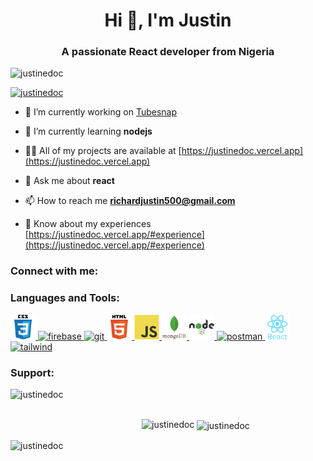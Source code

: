 <h1 align="center">Hi 👋, I'm Justin</h1>
<h3 align="center">A passionate React developer from Nigeria</h3>

<p align="left"> <img src="https://komarev.com/ghpvc/?username=justinedoc&label=Profile%20views&color=0e75b6&style=flat" alt="justinedoc" /> </p>

<p align="left"> <a href="https://github.com/ryo-ma/github-profile-trophy"><img src="https://github-profile-trophy.vercel.app/?username=justinedoc" alt="justinedoc" /></a> </p>

- 🔭 I’m currently working on [Tubesnap](https://tube-snap.vercel.app)

- 🌱 I’m currently learning **nodejs**

- 👨‍💻 All of my projects are available at [https://justinedoc.vercel.app](https://justinedoc.vercel.app)

- 💬 Ask me about **react**

- 📫 How to reach me **richardjustin500@gmail.com**

- 📄 Know about my experiences [https://justinedoc.vercel.app/#experience](https://justinedoc.vercel.app/#experience)

<h3 align="left">Connect with me:</h3>
<p align="left">
</p>

<h3 align="left">Languages and Tools:</h3>
<p align="left"> <a href="https://www.w3schools.com/css/" target="_blank" rel="noreferrer"> <img src="https://raw.githubusercontent.com/devicons/devicon/master/icons/css3/css3-original-wordmark.svg" alt="css3" width="40" height="40"/> </a> <a href="https://firebase.google.com/" target="_blank" rel="noreferrer"> <img src="https://www.vectorlogo.zone/logos/firebase/firebase-icon.svg" alt="firebase" width="40" height="40"/> </a> <a href="https://git-scm.com/" target="_blank" rel="noreferrer"> <img src="https://www.vectorlogo.zone/logos/git-scm/git-scm-icon.svg" alt="git" width="40" height="40"/> </a> <a href="https://www.w3.org/html/" target="_blank" rel="noreferrer"> <img src="https://raw.githubusercontent.com/devicons/devicon/master/icons/html5/html5-original-wordmark.svg" alt="html5" width="40" height="40"/> </a> <a href="https://developer.mozilla.org/en-US/docs/Web/JavaScript" target="_blank" rel="noreferrer"> <img src="https://raw.githubusercontent.com/devicons/devicon/master/icons/javascript/javascript-original.svg" alt="javascript" width="40" height="40"/> </a> <a href="https://www.mongodb.com/" target="_blank" rel="noreferrer"> <img src="https://raw.githubusercontent.com/devicons/devicon/master/icons/mongodb/mongodb-original-wordmark.svg" alt="mongodb" width="40" height="40"/> </a> <a href="https://nodejs.org" target="_blank" rel="noreferrer"> <img src="https://raw.githubusercontent.com/devicons/devicon/master/icons/nodejs/nodejs-original-wordmark.svg" alt="nodejs" width="40" height="40"/> </a> <a href="https://postman.com" target="_blank" rel="noreferrer"> <img src="https://www.vectorlogo.zone/logos/getpostman/getpostman-icon.svg" alt="postman" width="40" height="40"/> </a> <a href="https://reactjs.org/" target="_blank" rel="noreferrer"> <img src="https://raw.githubusercontent.com/devicons/devicon/master/icons/react/react-original-wordmark.svg" alt="react" width="40" height="40"/> </a> <a href="https://tailwindcss.com/" target="_blank" rel="noreferrer"> <img src="https://www.vectorlogo.zone/logos/tailwindcss/tailwindcss-icon.svg" alt="tailwind" width="40" height="40"/> </a> </p>

<h3 align="left">Support:</h3>
<p><a href="https://www.buymeacoffee.com/justinedoc"> <img align="left" src="https://cdn.buymeacoffee.com/buttons/v2/default-yellow.png" height="50" width="210" alt="justinedoc" /></a></p><br><br>

<p><img align="left" src="https://github-readme-stats.vercel.app/api/top-langs?username=justinedoc&show_icons=true&locale=en&layout=compact" alt="justinedoc" /></p>

<p>&nbsp;<img align="center" src="https://github-readme-stats.vercel.app/api?username=justinedoc&show_icons=true&locale=en" alt="justinedoc" /></p>

<p><img align="center" src="https://github-readme-streak-stats.herokuapp.com/?user=justinedoc&" alt="justinedoc" /></p>

